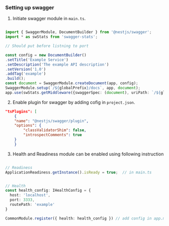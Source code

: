 ### Setting up swagger
1. Initiate swagger module in `main.ts`.
```typescript

import { SwaggerModule, DocumentBuilder } from '@nestjs/swagger';
import * as swStats from 'swagger-stats';

// Should put before listning to port

const config = new DocumentBuilder()
.setTitle('Example Service')
.setDescription('The example API description')
.setVersion('1.0')
.addTag('example')
.build();
const document = SwaggerModule.createDocument(app, config);
SwaggerModule.setup(`/${globalPrefix}/docs`, app, document);
app.use(swStats.getMiddleware({swaggerSpec: (document), uriPath: `/${globalPrefix}/stats` }));


```
2. Enable plugin for swagger by adding cofig in `project.json`.

```json
"tsPlugins": [
    {
    "name": "@nestjs/swagger/plugin",
    "options": {
        "classValidatorShim": false,
        "introspectComments": true
    }
    }
```

3. Health and Readiness module can be enabled using following instruction
```typescript

// Readiness
ApplicationReadiness.getInstance().isReady = true;  // in main.ts


// Health
const health_config: IHealthConfig = {
  host: 'localhost',
  port: 3333,
  routePath: 'example'
}

CommonModule.register({ health: health_config }) // add config in app.module.ts

```